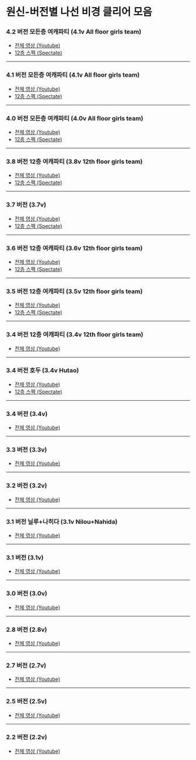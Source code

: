 # 원신-버전별 나선 비경 클리어 모음

### 4.2 버전 모든층 여캐파티 (4.1v All floor girls team)
- [전체 영상 (Youtube)](https://youtu.be/E0rZc9YQv9g)
- [12층 스펙 (Spectate)](https://github.com/emboob/Genshin_Impact-Spiral_Abyss/blob/main/spectate/4.2v%20girls%20team/README.md)

<hr/>

### 4.1 버전 모든층 여캐파티 (4.1v All floor girls team)
- [전체 영상 (Youtube)](https://youtu.be/E0rZc9YQv9g)
- [12층 스펙 (Spectate)](https://github.com/emboob/Genshin_Impact-Spiral_Abyss/blob/main/spectate/4.1v%20girls%20team/README.md)

<hr/>

### 4.0 버전 모든층 여캐파티 (4.0v All floor girls team)
- [전체 영상 (Youtube)](https://youtu.be/MQMuxIJ7xI0)
- [12층 스펙 (Spectate)](https://github.com/emboob/Genshin_Impact-Spiral_Abyss/blob/main/spectate/4.0v%20girls%20team/README.md)

<hr/>

### 3.8 버전 12층 여캐파티 (3.8v 12th floor girls team)
- [전체 영상 (Youtube)](https://youtu.be/UGI3EIVQ7O4) 
- [12층 스펙 (Spectate)](https://github.com/emboob/Genshin_Impact-Spiral_Abyss/blob/main/spectate/3.8v%20girls%20team/README.md)

<hr/>

### 3.7 버전 (3.7v)
- [전체 영상 (Youtube)](https://youtu.be/5k79S3CrO7Q) 
- [12층 스펙 (Spectate)](https://github.com/emboob/Genshin_Impact-Spiral_Abyss/blob/main/spectate/3.7v/README.md)

<hr/>

### 3.6 버전 12층 여캐파티 (3.6v 12th floor girls team)
- [전체 영상 (Youtube)](https://youtu.be/PQ93hbG7j9U) 
- [12층 스펙 (Spectate)](https://github.com/emboob/Genshin_Impact-Spiral_Abyss/blob/main/spectate/3.6v%20girls%20team/README.md)

<hr/>

### 3.5 버전 12층 여캐파티 (3.5v 12th floor girls team)
- [전체 영상 (Youtube)](https://youtu.be/ypP8h-zj7rg) 
- [12층 스펙 (Spectate)](https://github.com/emboob/Genshin_Impact-Spiral_Abyss/blob/main/spectate/3.5v%20girls%20team/README.md)

<hr/>

### 3.4 버전 12층 여캐파티 (3.4v 12th floor girls team)
- [전체 영상 (Youtube)](https://youtu.be/YAJZixseauI) 

<hr/>

### 3.4 버전 호두 (3.4v Hutao)
- [전체 영상 (Youtube)](https://youtu.be/nAC8XOvOMgk) 
- [12층 스펙 (Spectate)](https://github.com/emboob/Genshin_Impact-Spiral_Abyss/blob/main/spectate/3.4v%20Hutao/README.md)

<hr/>

### 3.4 버전 (3.4v)
- [전체 영상 (Youtube)](https://youtu.be/IfJ97Gn9XkY) 

<hr/>

### 3.3 버전 (3.3v)
- [전체 영상 (Youtube)](https://youtu.be/9arYq_yDP_U) 

<hr/>

### 3.2 버전 (3.2v)
- [전체 영상 (Youtube)](https://youtu.be/ie4qVrD2NwQ) 

<hr/>

### 3.1 버전 닐루+나히다 (3.1v Nilou+Nahida)
- [전체 영상 (Youtube)](https://youtu.be/j9JTRB9wh3g) 

<hr/>

### 3.1 버전 (3.1v)
- [전체 영상 (Youtube)](https://youtu.be/WZg68qYeChg) 

<hr/>

### 3.0 버전 (3.0v)
- [전체 영상 (Youtube)](https://youtu.be/jJdIi3BXds4) 

<hr/>

### 2.8 버전 (2.8v)
- [전체 영상 (Youtube)](https://youtu.be/oS94pqgqyMA) 

<hr/>

### 2.7 버전 (2.7v)
- [전체 영상 (Youtube)](https://youtu.be/8C5uCIhzqxg)

<hr/>

### 2.5 버전 (2.5v)
- [전체 영상 (Youtube)](https://youtu.be/VjgbLRPvFqM)

<hr/>

### 2.2 버전 (2.2v)
- [전체 영상 (Youtube)](https://youtu.be/Rr79B1ZcG-E)

